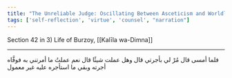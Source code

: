 ```yaml
---
title: "The Unreliable Judge: Oscillating Between Asceticism and Worldly Life"
tags: ['self-reflection', 'virtue', 'counsel', "narration"]
---
```


 Section 42 in 3) Life of Burzoy, [[Kalīla wa-Dimna]]

---
فلما أمسى قال مُرْ لي بأجرتي قال وهل عملت شيئًا قال نعم عملتُ ما أمرتني به فوفَّاه أجرته وبقي ما استأجره عليه غير معمول
